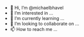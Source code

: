 - 👋 Hi, I’m @michaelbhavel
- 👀 I’m interested in ...
- 🌱 I’m currently learning ...
- 💞️ I’m looking to collaborate on ...
- 📫 How to reach me ...

<!---
michaelbhavel/michaelbhavel is a ✨ special ✨ repository because its `README.md` (this file) appears on your GitHub profile.
You can click the Preview link to take a look at your changes.
--->
